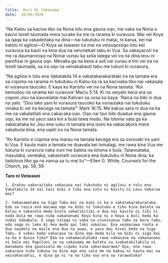 ```yaml
---
title:  Kuri Ni Vakasama
date:  18/09/2020
---
```


“Na Kalou sa kaciva tiko na Nona lotu ena gauna oqo, me vaka na Nona a kacivi Isireli taumada mera tucake ka me ra rarama ki vuravura. Mai vei Koya sa qaqa ka vakadeitaka na dina—nai tukutuku ni matai, ni karua, kei nai katolu ni agilosi—O Koya sa tawasei ira mai na veisoqosoqo lotu kei vuravura ka kauti ira kina dua na veivolekati tabu ki Vua. Sa vakayacori ira me ra daumaroroya na Nonai vunau ka solia talega vei ira na dina levu ni parofisai ni gauna oqo. Mevaka ga na kena a soli nai vunau e tini vei ira na Isireli taumada, sa ira oqo na veivakabauti tabu me tukuni ki vuravura,

“Na agilosi e tolu ena Vakatakila 14 e vakatakarakarataki ira na tamata era sa ciqoma na rarama ni tukutuku ni Kalou ka ra sa kacivaka tiko nai vakasala ki vuravura taucoko. E kaya ko Karisito vei ira na Nona tamata: ‘Koi kemudou na rarama kei vuravura’ Maciu 5:14. Ki na veiyalo kece era sa ciqomi Jisu na kauveilatai mai Kalivari sa vosa ka kaya: ‘Raica na bibi ni dua na yalo. “Dou lako yani ki vuravura taucoko ka vunautaka nai tukutuku vinaka ki vei ira kecega na tamata”’ Mark 16:15. Me kakua sara ni dua na ka me na vakalatilati ena cakacaka oqo. Oqo nai tavi bibi duadua ena gauna oqo, ka me na yaco sara kin a bula tawa mudu. Na loloma vata ga ka vakaraitaka ko Jisu ena vuku ni tamata ena isoro ka vakacabora mera vakabulai kina, ena uqeti ira na Nona tamata.

“Ko Karisito e ciqoma ena marau na tamata kecega era sa sorovaki ira yani ki Vua. E kauta main a tamata ne duavata kei lomalagi, me rawa kina Vua me tukuna ki vuravura naka vuni me baleta na loloma e bula. Talanoataka, masulaka, seretaka, vakasinaiti vuravuira ena itukutuku ni Nona dina, ka tadolova tiko ga na vanua sa tu mai liu”—Ellen G. White, Counsels for the Church, pp. 58, 59.

**Taro ni Veiwasei**

`1. Eratou vakaraitaka vakacava nai tukutuku ni agilosi e tolu ena Vakatakila 14 nai tavi bibi e tiko ena Lotu ni Kavitu ni Lesu Vakarua mai?`

`2. Vakasamataka na Siga Tabu kei na bibi ni ka e vakatakarakarataka. Eda sa raica ena macawa oqo na bibi ni tukutuku e tiko kina baleta na Kalou e vakarota meda biuta vakatikitiki e dua nai kavitu ni tiki ni noda bula me rawa nida vakananumi Koya kina ni o Koya a buli keda ka nodai Vakabula. E sega talega ni vaka na ulunivanua tabu se koro tabu, eda sega ni lako ki kea meda qai laki sokalou. Ena veimacawa rauta e dua naudolu na maile ena dua na auwa, e yaco mai kivei keda na Siga Tabu. E vukei keda vakacava na dina oqo meda kila na bibi ni siga kei na ka e dusia tiko? Eda na vakamacalataka rawa vakacava na vakanananu ni bale nei Papiloni se na vakasama me baleta na ivakatakilakila ni manumanu ena gaunisala me ciqomi kina vakarawarawa? Oya, ena rawa vakacava nida tukuna na dina oqo ena sala me na kakua ni kauta mai na veivakacudrui, e dina ga ni ra na tiko eso era na rarawataka?`